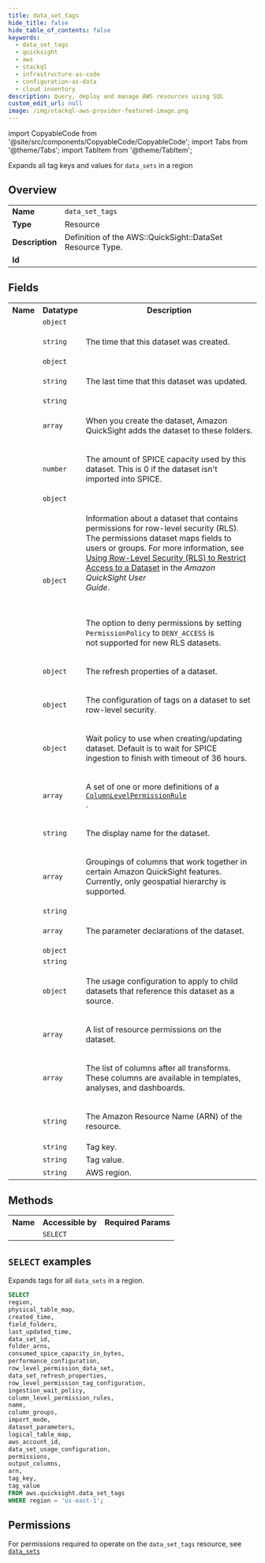 ```yaml
---
title: data_set_tags
hide_title: false
hide_table_of_contents: false
keywords:
  - data_set_tags
  - quicksight
  - aws
  - stackql
  - infrastructure-as-code
  - configuration-as-data
  - cloud inventory
description: Query, deploy and manage AWS resources using SQL
custom_edit_url: null
image: /img/stackql-aws-provider-featured-image.png
---
```


import CopyableCode from '@site/src/components/CopyableCode/CopyableCode';
import Tabs from '@theme/Tabs';
import TabItem from '@theme/TabItem';

Expands all tag keys and values for <code>data_sets</code> in a region

## Overview
<table>
<tbody>
<tr><td><b>Name</b></td><td><code>data_set_tags</code></td></tr>
<tr><td><b>Type</b></td><td>Resource</td></tr>
<tr><td><b>Description</b></td><td>Definition of the AWS::QuickSight::DataSet Resource Type.</td></tr>
<tr><td><b>Id</b></td><td><CopyableCode code="aws.quicksight.data_set_tags" /></td></tr>
</tbody>
</table>

## Fields
<table>
<tbody>
<tr><th>Name</th><th>Datatype</th><th>Description</th></tr><tr><td><CopyableCode code="physical_table_map" /></td><td><code>object</code></td><td></td></tr>
<tr><td><CopyableCode code="created_time" /></td><td><code>string</code></td><td><p>The time that this dataset was created.</p></td></tr>
<tr><td><CopyableCode code="field_folders" /></td><td><code>object</code></td><td></td></tr>
<tr><td><CopyableCode code="last_updated_time" /></td><td><code>string</code></td><td><p>The last time that this dataset was updated.</p></td></tr>
<tr><td><CopyableCode code="data_set_id" /></td><td><code>string</code></td><td></td></tr>
<tr><td><CopyableCode code="folder_arns" /></td><td><code>array</code></td><td><p>When you create the dataset, Amazon QuickSight adds the dataset to these folders.</p></td></tr>
<tr><td><CopyableCode code="consumed_spice_capacity_in_bytes" /></td><td><code>number</code></td><td><p>The amount of SPICE capacity used by this dataset. This is 0 if the dataset isn't<br />imported into SPICE.</p></td></tr>
<tr><td><CopyableCode code="performance_configuration" /></td><td><code>object</code></td><td></td></tr>
<tr><td><CopyableCode code="row_level_permission_data_set" /></td><td><code>object</code></td><td><p>Information about a dataset that contains permissions for row-level security (RLS).<br />The permissions dataset maps fields to users or groups. For more information, see<br /><a href="https://docs.aws.amazon.com/quicksight/latest/user/restrict-access-to-a-data-set-using-row-level-security.html">Using Row-Level Security (RLS) to Restrict Access to a Dataset</a> in the <i>Amazon QuickSight User<br />Guide</i>.</p><br /><p>The option to deny permissions by setting <code>PermissionPolicy</code> to <code>DENY_ACCESS</code> is<br />not supported for new RLS datasets.</p></td></tr>
<tr><td><CopyableCode code="data_set_refresh_properties" /></td><td><code>object</code></td><td><p>The refresh properties of a dataset.</p></td></tr>
<tr><td><CopyableCode code="row_level_permission_tag_configuration" /></td><td><code>object</code></td><td><p>The configuration of tags on a dataset to set row-level security. </p></td></tr>
<tr><td><CopyableCode code="ingestion_wait_policy" /></td><td><code>object</code></td><td><p>Wait policy to use when creating/updating dataset. Default is to wait for SPICE ingestion to finish with timeout of 36 hours.</p></td></tr>
<tr><td><CopyableCode code="column_level_permission_rules" /></td><td><code>array</code></td><td><p>A set of one or more definitions of a <code><br /><a href="https://docs.aws.amazon.com/quicksight/latest/APIReference/API_ColumnLevelPermissionRule.html">ColumnLevelPermissionRule</a><br /></code>.</p></td></tr>
<tr><td><CopyableCode code="name" /></td><td><code>string</code></td><td><p>The display name for the dataset.</p></td></tr>
<tr><td><CopyableCode code="column_groups" /></td><td><code>array</code></td><td><p>Groupings of columns that work together in certain Amazon QuickSight features. Currently, only geospatial hierarchy is supported.</p></td></tr>
<tr><td><CopyableCode code="import_mode" /></td><td><code>string</code></td><td></td></tr>
<tr><td><CopyableCode code="dataset_parameters" /></td><td><code>array</code></td><td><p>The parameter declarations of the dataset.</p></td></tr>
<tr><td><CopyableCode code="logical_table_map" /></td><td><code>object</code></td><td></td></tr>
<tr><td><CopyableCode code="aws_account_id" /></td><td><code>string</code></td><td></td></tr>
<tr><td><CopyableCode code="data_set_usage_configuration" /></td><td><code>object</code></td><td><p>The usage configuration to apply to child datasets that reference this dataset as a source.</p></td></tr>
<tr><td><CopyableCode code="permissions" /></td><td><code>array</code></td><td><p>A list of resource permissions on the dataset.</p></td></tr>
<tr><td><CopyableCode code="output_columns" /></td><td><code>array</code></td><td><p>The list of columns after all transforms. These columns are available in templates,<br />analyses, and dashboards.</p></td></tr>
<tr><td><CopyableCode code="arn" /></td><td><code>string</code></td><td><p>The Amazon Resource Name (ARN) of the resource.</p></td></tr>
<tr><td><CopyableCode code="tag_key" /></td><td><code>string</code></td><td>Tag key.</td></tr>
<tr><td><CopyableCode code="tag_value" /></td><td><code>string</code></td><td>Tag value.</td></tr>
<tr><td><CopyableCode code="region" /></td><td><code>string</code></td><td>AWS region.</td></tr>
</tbody>
</table>

## Methods

<table>
<tbody>
  <tr>
    <th>Name</th>
    <th>Accessible by</th>
    <th>Required Params</th>
  </tr>
  <tr>
    <td><CopyableCode code="list_resources" /></td>
    <td><code>SELECT</code></td>
    <td><CopyableCode code="region" /></td>
  </tr>
</tbody>
</table>

## `SELECT` examples
Expands tags for all <code>data_sets</code> in a region.
```sql
SELECT
region,
physical_table_map,
created_time,
field_folders,
last_updated_time,
data_set_id,
folder_arns,
consumed_spice_capacity_in_bytes,
performance_configuration,
row_level_permission_data_set,
data_set_refresh_properties,
row_level_permission_tag_configuration,
ingestion_wait_policy,
column_level_permission_rules,
name,
column_groups,
import_mode,
dataset_parameters,
logical_table_map,
aws_account_id,
data_set_usage_configuration,
permissions,
output_columns,
arn,
tag_key,
tag_value
FROM aws.quicksight.data_set_tags
WHERE region = 'us-east-1';
```


## Permissions

For permissions required to operate on the <code>data_set_tags</code> resource, see <a href="/services/quicksight/data_sets/#permissions"><code>data_sets</code></a>

